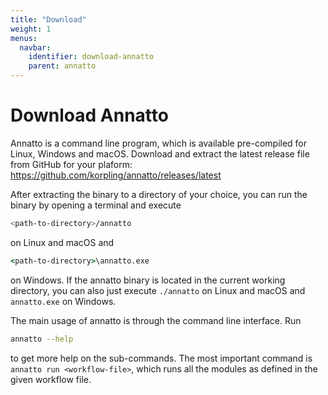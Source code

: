 ```yaml
---
title: "Download"
weight: 1
menus:
  navbar:
    identifier: download-annatto
    parent: annatto
---
```


# Download Annatto

Annatto is a command line program, which is available pre-compiled for Linux, Windows and macOS.
Download and extract the latest release file from GitHub for your plaform: https://github.com/korpling/annatto/releases/latest


After extracting the binary to a directory of your choice, you can run the binary by opening a terminal and execute
```bash
<path-to-directory>/annatto
```
on Linux and macOS and
```cmd
<path-to-directory>\annatto.exe
```
on Windows.
If the annatto binary is located in the current working directory, you can also just execute `./annatto` on Linux and macOS and `annatto.exe` on Windows.

The main usage of annatto is through the command line interface. Run
```bash
annatto --help
```
to get more help on the sub-commands.
The most important command is `annatto run <workflow-file>`, which runs all the modules as defined in the given workflow file.

